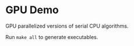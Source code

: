 # GPU Demo

GPU parallelized versions of serial CPU algorithms.

Run `make all` to generate executables.
